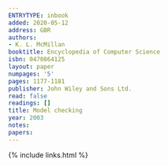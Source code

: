 ```yaml
---
ENTRYTYPE: inbook
added: 2020-05-12
address: GBR
authors:
- K. L. McMillan
booktitle: Encyclopedia of Computer Science
isbn: 0470864125
layout: paper
numpages: '5'
pages: 1177-1181
publisher: John Wiley and Sons Ltd.
read: false
readings: []
title: Model checking
year: 2003
notes:
papers:
---
```

{% include links.html %}
